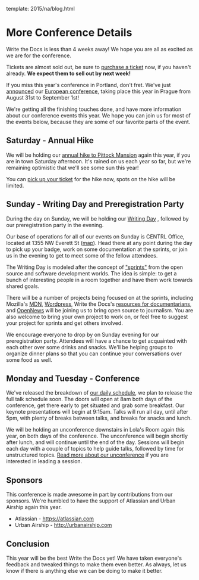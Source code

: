 template: 2015/na/blog.html

More Conference Details
=======================

Write the Docs is less than 4 weeks away! We hope you are all as excited as we
are for the conference. 

Tickets are almost sold out, be sure to [purchase a ticket][ticket] now, if you
haven't already. **We expect them to sell out by next week!**

[ticket]: https://ti.to/writethedocs/write-the-docs-na-2015/

If you miss this year's conference in Portland, don't fret. We've just [announced][eu-announce]
our [European conference][eu-conf], taking place this year in Prague from August 31st to
September 1st! 

[eu-announce]: http://www.writethedocs.org/conf/eu/2015/news/announcing-eu-2015/
[eu-conf]: http://writethedocs.org/conf/eu/2015/

We're getting all the finishing touches done,
and have more information about our conference events this year.
We hope you can join us for most of the events below,
because they are some of our favorite parts of the event.

Saturday - Annual Hike
----------------------

We will be holding our [annual hike to Pittock Mansion][hike] again this year,
if you are in town Saturday afternoon. It's rained on us each year so far, but
we're remaining optimistic that we'll see some sun this year!

You can [pick up your ticket][hike-ticket] for the hike now, spots on the hike
will be limited.

[hike]: http://writethedocs.org/conf/na/2015/hike/
[hike-ticket]: https://ti.to/writethedocs/write-the-docs-na-2015/with/awcg3dzgy-u

Sunday - Writing Day and Preregistration Party
----------------------------------------------

During the day on Sunday, we will be holding our [Writing Day][writing-day]
, followed by our preregistration party in the evening.

Our base of operations for all of our events on Sunday is CENTRL Office, located
at 1355 NW Everett St ([map][centrl-map]).  Head there at any point during the
day to pick up your badge, work on some documentation at the sprints, or join us
in the evening to get to meet some of the fellow attendees.

The Writing Day is modeled after the concept of ["sprints"][sprints] from
the open source and software development worlds. The idea is simple: to get a
bunch of interesting people in a room together and have them work towards shared
goals.

There will be a number of projects being focused on at the sprints, including
Mozilla's [MDN][mdn], [Wordpress][wordpress], Write the Docs's [resources for
documentarians][wtd-resources], and [OpenNews][opennews] will be joining us to
bring open source to journalism. You are also welcome to bring your own project
to work on, or feel free to suggest your project for sprints and get others
involved.

We encourage everyone to drop by on Sunday evening for our preregistration
party. Attendees will have a chance to get acquainted with each other over some
drinks and snacks. We'll be helping groups to organize dinner plans so that you
can continue your conversations over some food as well.

[writing-day]: http://writethedocs.org/conf/na/2015/writing-day/
[centrl-map]: https://goo.gl/maps/xljmU
[sprints]: http://en.wikipedia.org/wiki/Sprint_%28software_development%29

[mdn]: http://mdn.mozilla.org
[wordpress]: http://wordpress.org
[wtd-resources]: http://docs.writethedocs.org/
[opennews]: http://opennews.org/

Monday and Tuesday - Conference
-------------------------------

We've released the breakdown of [our daily schedule][schedule], we plan to
release the full talk schedule soon. The doors
will open at 8am both days of the conference, get there early to get situated
and grab some breakfast. Our keynote presentations will begin at 9:15am. Talks will
run all day, until after 5pm, with plenty of breaks between talks, and breaks
for snacks and lunch.

We will be holding an unconference downstairs in Lola's Room again this year, on
both days of the conference. The unconference will begin shortly after lunch,
and will continue until the end of the day. Sessions will begin each day with a
couple of topics to help guide talks, followed by time for unstructured topics.
[Read more about our unconference][unconference] if you are interested in
leading a session.

[schedule]: /conf/na/2015/schedule/
[unconference]: /conf/na/2015/conference/

Sponsors
--------

This conference is made awesome in part by contributions from our sponsors.
We're humbled to have the support of Atlassian and Urban Airship again this
year.

 * Atlassian - https://atlassian.com
 * Urban Airship - http://urbanairship.com

Conclusion
----------

This year will be the best Write the Docs yet!
We have taken everyone's feedback and tweaked things to make them even better.
As always, let us know if there is anything else we can be doing to make it better.
